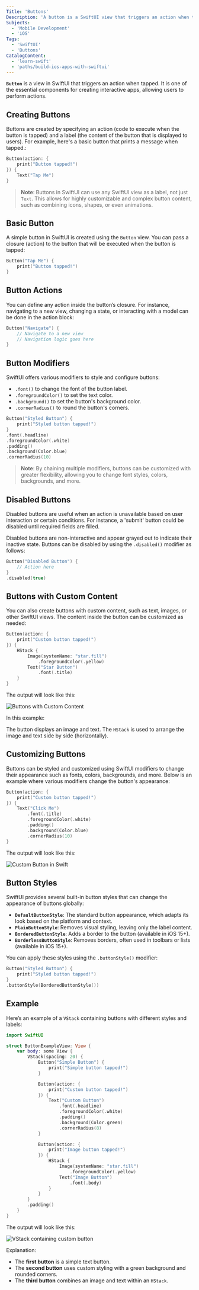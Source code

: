 ```yaml
---
Title: 'Buttons'
Description: 'A button is a SwiftUI view that triggers an action when tapped, enabling interactive elements in the app.'
Subjects:
  - 'Mobile Development'
  - 'iOS'
Tags:
  - 'SwiftUI'
  - 'Buttons'
CatalogContent:
  - 'learn-swift'
  - 'paths/build-ios-apps-with-swiftui'
---
```


**`Button`** is a view in SwiftUI that triggers an action when tapped. It is one of the essential components for creating interactive apps, allowing users to perform actions.

## Creating Buttons

Buttons are created by specifying an action (code to execute when the button is tapped) and a label (the content of the button that is displayed to users). For example, here's a basic button that prints a message when tapped.:

```swift
Button(action: {
    print("Button tapped!")
}) {
    Text("Tap Me")
}
```

> **Note**: Buttons in SwiftUI can use any SwiftUI view as a label, not just `Text`. This allows for highly customizable and complex button content, such as combining icons, shapes, or even animations.

## Basic Button

A simple button in SwiftUI is created using the `Button` view. You can pass a closure (action) to the button that will be executed when the button is tapped:

```swift
Button("Tap Me") {
    print("Button tapped!")
}
```

## Button Actions

You can define any action inside the button’s closure. For instance, navigating to a new view, changing a state, or interacting with a model can be done in the action block:

```swift
Button("Navigate") {
    // Navigate to a new view
    // Navigation logic goes here
}
```

## Button Modifiers

SwiftUI offers various modifiers to style and configure buttons:

- `.font()` to change the font of the button label.
- `.foregroundColor()` to set the text color.
- `.background()` to set the button's background color.
- `.cornerRadius()` to round the button's corners.

```swift
Button("Styled Button") {
    print("Styled button tapped!")
}
.font(.headline)
.foregroundColor(.white)
.padding()
.background(Color.blue)
.cornerRadius(10)
```

> **Note**: By chaining multiple modifiers, buttons can be customized with greater flexibility, allowing you to change font styles, colors, backgrounds, and more.

## Disabled Buttons

Disabled buttons are useful when an action is unavailable based on user interaction or certain conditions. For instance, a 'submit' button could be disabled until required fields are filled.

Disabled buttons are non-interactive and appear grayed out to indicate their inactive state. Buttons can be disabled by using the `.disabled()` modifier as follows:

```swift
Button("Disabled Button") {
    // Action here
}
.disabled(true)
```

## Buttons with Custom Content

You can also create buttons with custom content, such as text, images, or other SwiftUI views. The content inside the button can be customized as needed:

```swift
Button(action: {
    print("Custom button tapped!")
}) {
    HStack {
        Image(systemName: "star.fill")
            .foregroundColor(.yellow)
        Text("Star Button")
            .font(.title)
    }
}
```

The output will look like this:

![Buttons with Custom Content](https://raw.githubusercontent.com/Codecademy/docs/main/media/swift-custom-content-button.png)

In this example:

The button displays an image and text.
The `HStack` is used to arrange the image and text side by side (horizontally).

## Customizing Buttons

Buttons can be styled and customized using SwiftUI modifiers to change their appearance such as fonts, colors, backgrounds, and more. Below is an example where various modifiers change the button's appearance:

```swift
Button(action: {
    print("Custom button tapped!")
}) {
    Text("Click Me")
        .font(.title)
        .foregroundColor(.white)
        .padding()
        .background(Color.blue)
        .cornerRadius(10)
}
```

The output will look like this:

![Custom Button in Swift](https://raw.githubusercontent.com/Codecademy/docs/main/media/swift-custom-button.png)

## Button Styles

SwiftUI provides several built-in button styles that can change the appearance of buttons globally:

- **`DefaultButtonStyle`**: The standard button appearance, which adapts its look based on the platform and context.
- **`PlainButtonStyle`**: Removes visual styling, leaving only the label content.
- **`BorderedButtonStyle`**: Adds a border to the button (available in iOS 15+).
- **`BorderlessButtonStyle`**: Removes borders, often used in toolbars or lists (available in iOS 15+).

You can apply these styles using the `.buttonStyle()` modifier:

```swift
Button("Styled Button") {
    print("Styled button tapped!")
}
.buttonStyle(BorderedButtonStyle())
```

## Example

Here’s an example of a `VStack` containing buttons with different styles and labels:

```swift
import SwiftUI

struct ButtonExampleView: View {
    var body: some View {
        VStack(spacing: 20) {
            Button("Simple Button") {
                print("Simple button tapped!")
            }

            Button(action: {
                print("Custom button tapped!")
            }) {
                Text("Custom Button")
                    .font(.headline)
                    .foregroundColor(.white)
                    .padding()
                    .background(Color.green)
                    .cornerRadius(8)
            }

            Button(action: {
                print("Image button tapped!")
            }) {
                HStack {
                    Image(systemName: "star.fill")
                        .foregroundColor(.yellow)
                    Text("Image Button")
                        .font(.body)
                }
            }
        }
        .padding()
    }
}
```

The output will look like this:

![VStack containing custom button](https://raw.githubusercontent.com/Codecademy/docs/main/media/swift-buttons-vstack.png)

Explanation:

- The **first button** is a simple text button.
- The **second button** uses custom styling with a green background and rounded corners.
- The **third button** combines an image and text within an `HStack`.
